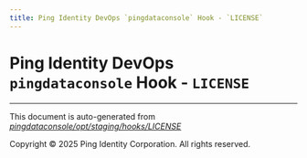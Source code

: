 ```yaml
---
title: Ping Identity DevOps `pingdataconsole` Hook - `LICENSE`
---
```


# Ping Identity DevOps `pingdataconsole` Hook - `LICENSE`

---
This document is auto-generated from _[pingdataconsole/opt/staging/hooks/LICENSE](https://github.com/pingidentity/pingidentity-docker-builds/blob/master/pingdataconsole/opt/staging/hooks/LICENSE)_

Copyright © 2025 Ping Identity Corporation. All rights reserved.
